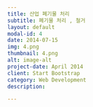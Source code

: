 ```yaml
---
title: 산업 폐기물 처리
subtitle: 폐기물 처리 , 철거
layout: default
modal-id: 4
date: 2014-07-15
img: 4.png
thumbnail: 4.png
alt: image-alt
project-date: April 2014
client: Start Bootstrap
category: Web Development
description:

---
```

